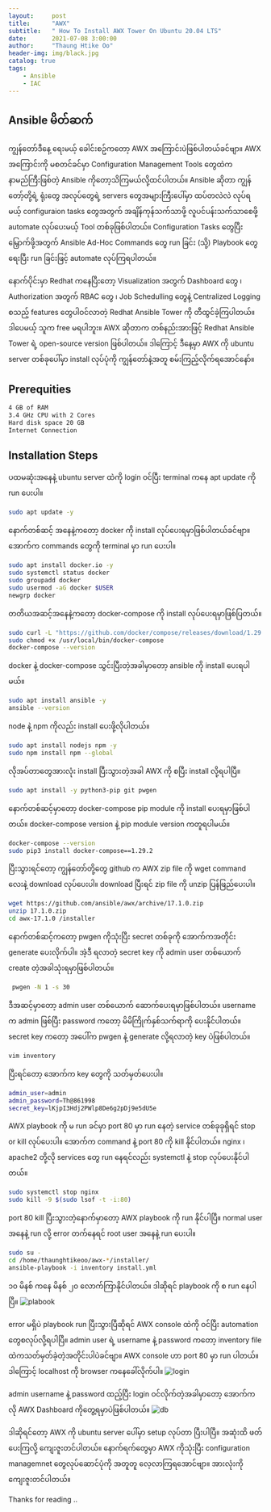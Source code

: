 ```yaml
---
layout:     post
title:      "AWX"
subtitle:   " How To Install AWX Tower On Ubuntu 20.04 LTS"
date:       2021-07-08 3:00:00
author:     "Thaung Htike Oo"
header-img: img/black.jpg
catalog: true
tags:
    - Ansible
    - IAC
---
```


<h2> Ansible မိတ်ဆက် </h2>
<p>
ကျွန်တော်ဒီနေ့ ရေးမယ့် ခေါင်းစဥ်ကတော့ AWX အကြောင်းပဲဖြစ်ပါတယ်ခင်ဗျာ။ AWX အကြောင်းကို မစတင်ခင်မှာ Configuration Management Tools တွေထဲက နာမည်ကြီးဖြစ်တဲ့ Ansible ကိုတော့သိကြမယ်လို့ထင်ပါတယ်။ Ansible ဆိုတာ ကျွန်တော့်တို့ရဲ့ ရုံးတွေ အလုပ်တွေရဲ့ servers တွေအများကြီးပေါ်မှာ ထပ်တလဲလဲ လုပ်ရမယ့် configuraion tasks တွေအတွက် အချိန်ကုန်သက်သာဖို့ လူပင်ပန်းသက်သာစေဖို့ automate လုပ်ပေးမယ့် Tool တစ်ခုဖြစ်ပါတယ်။
Configuration Tasks တွေပြီးမြှောက်ဖို့အတွက် Ansible Ad-Hoc Commands တွေ run ခြင်း (သို့) Playbook တွေရေးပြီး run ခြင်းဖြင့် automate လုပ်ကြရပါတယ်။ 
</p>
<p>
နောက်ပိုင်းမှာ Redhat ကနေပြီးတော့ Visualization အတွက် Dashboard တွေ ၊ Authorization အတွက် RBAC တွေ ၊ Job Schedulling တွေနဲ့ Centralized Logging စသည့် features တွေပါဝင်လာတဲ့ Redhat Ansible Tower ကို တီထွင်ခဲ့ကြပါတယ်။ ဒါပေမယ့် သူက free မရပါဘူး။ AWX ဆိုတာက တစ်နည်းအားဖြင့် Redhat Ansible Tower ရဲ့ open-source version ဖြစ်ပါတယ်။ ဒါကြောင့် ဒီနေ့မှာ AWX ကို ubuntu server တစ်ခုပေါ်မှာ install လုပ်ပုံကို ကျွန်တော်နဲ့အတူ စမ်းကြည့်လိုက်ရအောင်နော်။
</p>

<h2> Prerequities </h2>

```bash
4 GB of RAM
3.4 GHz CPU with 2 Cores
Hard disk space 20 GB
Internet Connection
```
<h2> Installation Steps </h2>

ပထမဆုံးအနေနဲ့ ubuntu server ထဲကို login ဝင်ပြီး terminal ကနေ apt update ကို run ပေးပါ။
```bash
sudo apt update -y
```
နောက်တစ်ဆင့် အနေနဲ့ကတော့ docker ကို install လုပ်ပေးရမှာဖြစ်ပါတယ်ခင်ဗျာ။ အောက်က commands တွေကို terminal မှာ run ပေးပါ။
```bash
sudo apt install docker.io -y
sudo systemctl status docker
sudo groupadd docker
sudo usermod -aG docker $USER
newgrp docker 
```
တတိယအဆင့်အနေနဲ့ကတော့ docker-compose ကို install လုပ်ပေးရမှာဖြစ်ပြတယ်။
```bash
sudo curl -L "https://github.com/docker/compose/releases/download/1.29.2/docker-compose-$(uname -s)-$(uname -m)" -o /usr/local/bin/docker-compose
sudo chmod +x /usr/local/bin/docker-compose
docker-compose --version
```
docker နဲ့ docker-compose သွင်းပြီးတဲ့အခါမှာတော့ ansible ကို install ပေးရပါမယ်။
```bash
sudo apt install ansible -y
ansible --version
```
node နဲ့ npm ကိုလည်း install ပေးဖို့လိုပါတယ်။
```bash
sudo apt install nodejs npm -y
sudo npm install npm --global
```
လိုအပ်တာတွေအားလုံး install ပြီးသွားတဲ့အခါ AWX ကို စပြီး install လို့ရပါပြီ။
```bash
sudo apt install -y python3-pip git pwgen
```
နောက်တစ်ဆင့်မှာတော့ docker-compose pip module ကို install ပေးရမှာဖြစ်ပါတယ်။ docker-compose version နဲ့ pip module version ကတူရပါမယ်။
```bash
docker-compose --version
sudo pip3 install docker-compose==1.29.2
```
ပြီးသွားရင်တော့ ကျွန်တော်တို့တွေ github က AWX zip file ကို wget command လေးနဲ့ download လုပ်ပေးပါ။ download ပြီးရင် zip file ကို unzip ပြန်ဖြည်ပေးပါ။
```bash
wget https://github.com/ansible/awx/archive/17.1.0.zip
unzip 17.1.0.zip
cd awx-17.1.0 /installer
```
နောက်တစ်ဆင့်ကတော့ pwgen ကိုသုံးပြီး secret တစ်ခုကို အောက်ကအတိုင်း generate ပေးလိုက်ပါ။ အဲ့ဒီ ရလာတဲ့ secret key ကို admin user တစ်ယောက် create တဲ့အခါသုံးရမှာဖြစ်ပါတယ်။
```bash
 pwgen -N 1 -s 30
 ```
ဒီအဆင့်မှာတော့ admin user တစ်ယောက် ဆောက်ပေးရမှာဖြစ်ပါတယ်။ username က admin ဖြစ်ပြီး password ကတော့ မိမိကြိုက်နှစ်သက်ရာကို ပေးနိုင်ပါတယ်။ secret key ကတော့ အပေါ်က pwgen နဲ့ generate လို့ရလာတဲ့ key ပဲဖြစ်ပါတယ်။
```bash
vim inventory
```
ပြီးရင်တော့ အောက်က key တွေကို သတ်မှတ်ပေးပါ။
```bash
admin_user=admin
admin_password=Th@861998
secret_key=lKjpI3Hdj2PWlp8De6g2pDj9e5dU5e
```
AWX playbook ကို မ run ခင်မှာ port 80 မှာ run နေတဲ့ service တစ်ခုခုရှိရင် stop or kill လုပ်ပေးပါ။ အောက်က command နဲ့ port 80 ကို kill နိုင်ပါတယ်။ nginx ၊ apache2 တို့လို services တွေ run နေရင်လည်း systemctl နဲ့ stop လုပ်ပေးနိုင်ပါတယ်။
```bash
sudo systemctl stop nginx
sudo kill -9 $(sudo lsof -t -i:80)
```
port 80 kill ပြီးသွားတဲ့နောက်မှာတော့ AWX playbook ကို run နိုင်ပါပြီ။ normal user အနေနဲ့ run လို့ error တက်နေရင် root user အနေနဲ့ run ပေးပါ။
```bash
sudo su -
cd /home/thaunghtikeoo/awx-*/installer/
ansible-playbook -i inventory install.yml
```
၁၀ မိနစ် ကနေ မိနစ် ၂၀ လောက်ကြာနိုင်ပါတယ်။ ဒါဆိုရင် playbook ကို စ run နေပါပြီ။
![plabook](https://raw.githubusercontent.com/thaunggyee/thaunggyee.github.io/master/img/playbook.png)

error မရှိပဲ playbook run ပြီးသွားပြီဆိုရင် AWX console ထဲကို ဝင်ပြီး automation တွေစလုပ်လို့ရပါပြီ။ admin user ရဲ့ username နဲ့ password ကတော့ inventory file ထဲကသတ်မှတ်ခဲ့တဲ့အတိုင်းပါပဲခင်ဗျာ။ AWX console ဟာ port 80 မှာ run ပါတယ်။ ဒါကြောင့် localhost ကို browser ကနေခေါ်လိုက်ပါ။
![login](https://raw.githubusercontent.com/thaunggyee/thaunggyee.github.io/master/img/login.png)

admin username နဲ့ password ထည့်ပြီး login ဝင်လိုက်တဲ့အခါမှာတော့ အောက်ကလို AWX Dashboard ကိုတွေ့ရမှာပဲဖြစ်ပါတယ်။ 
![db](https://raw.githubusercontent.com/thaunggyee/thaunggyee.github.io/master/img/db.png)

ဒါဆိုရင်တော့ AWX ကို ubuntu server ပေါ်မှာ setup လုပ်တာ ပြီးပါပြီ။ အဆုံးထိ ဖတ်ပေးကြလို့ ကျေးဇူးတင်ပါတယ်။ နောက်ရက်တွေမှာ AWX ကိုသုံးပြီး configuration managemnet တွေလုပ်ဆောင်ပုံကို အတူတူ လေ့လာကြရအောင်ဗျာ။ အားလုံးကို ကျေးဇူးတင်ပါတယ်။

Thanks for reading ..

